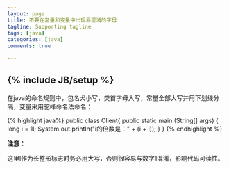 ```yaml
---
layout: page
title: 不要在常量和变量中出现易混淆的字母
tagline: Supporting tagline
tags: [java]
categories: [java]
comments: true

---
```

{% include JB/setup %}
----------

在java的命名规则中，包名犬小写，类首字母大写，常量全部大写并用下划线分隔，变量采用驼峰命名法命名：

{% highlight java%}
    public class Client{
        public static main (String[] args) {
            long i = 1l;
            System.out.println("i的倍数是：" + (i + i));
        }
    }
{% endhighlight %}


**注意：**

这里l作为长整形标志时务必用大写，否则很容易与数字1混淆，影响代码可读性。

